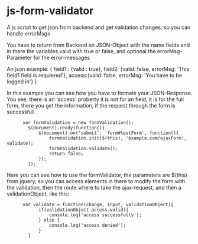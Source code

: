 # js-form-validator
A js script to get json from backend and get validation changes, so you can handle errorMsgs

You have to return from Backend an JSON-Object with the name fields and in there the variables valid with true or false, and optional the errorMsg-Parameter for the error-messages

An json example:
                    { field1 : {valid : true}, field2: {valid: false, errorMsg: 'This field1 field is requiered'}, access:{valid: false, errorMsg: 'You have to be logged in'} }

In this example you can see how you have to formate your JSON-Response. You see, there is an 'access' proberty it is not for an field, it is for the full form, there you get the information, if the request through the form is successfull.

          var formValidation = new formValidation();
            $(document).ready(function(){
                $(document).on('submit', 'form#testForm', function(){
                    formValidation.init($(this), 'example.com/ajaxForm', validate);
                    formValidation.validate();
                    return false;
                });
            });
            
Here you can see how to use the formValidator, the parameters are $(this) from jquery, so you can access elements in there to modify the form with the validation, then the route where to take the ajax-request, and then a validationObject, like this:
          
          
          var validate = function(change, input, validationObject){
                if(validationObject.access.valid){
                    console.log('access successfully');
                } else {
                    console.log('access denied');
                }
            }
